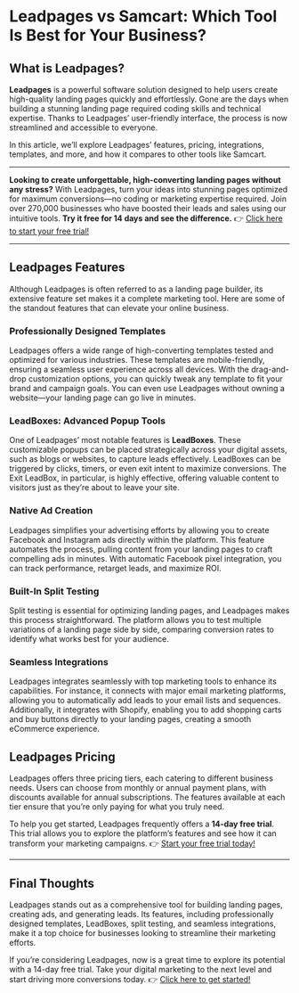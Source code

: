 # Leadpages vs Samcart: Which Tool Is Best for Your Business?

## What is Leadpages?

**Leadpages** is a powerful software solution designed to help users create high-quality landing pages quickly and effortlessly. Gone are the days when building a stunning landing page required coding skills and technical expertise. Thanks to Leadpages’ user-friendly interface, the process is now streamlined and accessible to everyone.

In this article, we’ll explore Leadpages’ features, pricing, integrations, templates, and more, and how it compares to other tools like Samcart.

---

**Looking to create unforgettable, high-converting landing pages without any stress?** With Leadpages, turn your ideas into stunning pages optimized for maximum conversions—no coding or marketing expertise required. Join over 270,000 businesses who have boosted their leads and sales using our intuitive tools. **Try it free for 14 days and see the difference.** 👉 [Click here to start your free trial!](https://bit.ly/LEadPages)

---

## Leadpages Features

Although Leadpages is often referred to as a landing page builder, its extensive feature set makes it a complete marketing tool. Here are some of the standout features that can elevate your online business.

### Professionally Designed Templates

Leadpages offers a wide range of high-converting templates tested and optimized for various industries. These templates are mobile-friendly, ensuring a seamless user experience across all devices. With the drag-and-drop customization options, you can quickly tweak any template to fit your brand and campaign goals. You can even use Leadpages without owning a website—your landing page can go live in minutes.

### LeadBoxes: Advanced Popup Tools

One of Leadpages’ most notable features is **LeadBoxes**. These customizable popups can be placed strategically across your digital assets, such as blogs or websites, to capture leads effectively. LeadBoxes can be triggered by clicks, timers, or even exit intent to maximize conversions. The Exit LeadBox, in particular, is highly effective, offering valuable content to visitors just as they’re about to leave your site.

### Native Ad Creation

Leadpages simplifies your advertising efforts by allowing you to create Facebook and Instagram ads directly within the platform. This feature automates the process, pulling content from your landing pages to craft compelling ads in minutes. With automatic Facebook pixel integration, you can track performance, retarget leads, and maximize ROI.

### Built-In Split Testing

Split testing is essential for optimizing landing pages, and Leadpages makes this process straightforward. The platform allows you to test multiple variations of a landing page side by side, comparing conversion rates to identify what works best for your audience.

### Seamless Integrations

Leadpages integrates seamlessly with top marketing tools to enhance its capabilities. For instance, it connects with major email marketing platforms, allowing you to automatically add leads to your email lists and sequences. Additionally, it integrates with Shopify, enabling you to add shopping carts and buy buttons directly to your landing pages, creating a smooth eCommerce experience.

## Leadpages Pricing

Leadpages offers three pricing tiers, each catering to different business needs. Users can choose from monthly or annual payment plans, with discounts available for annual subscriptions. The features available at each tier ensure that you’re only paying for what you truly need.

To help you get started, Leadpages frequently offers a **14-day free trial**. This trial allows you to explore the platform’s features and see how it can transform your marketing campaigns. 👉 [Start your free trial today!](https://bit.ly/LEadPages)

---

## Final Thoughts

Leadpages stands out as a comprehensive tool for building landing pages, creating ads, and generating leads. Its features, including professionally designed templates, LeadBoxes, split testing, and seamless integrations, make it a top choice for businesses looking to streamline their marketing efforts.

If you’re considering Leadpages, now is a great time to explore its potential with a 14-day free trial. Take your digital marketing to the next level and start driving more conversions today. 👉 [Click here to get started!](https://bit.ly/LEadPages)
